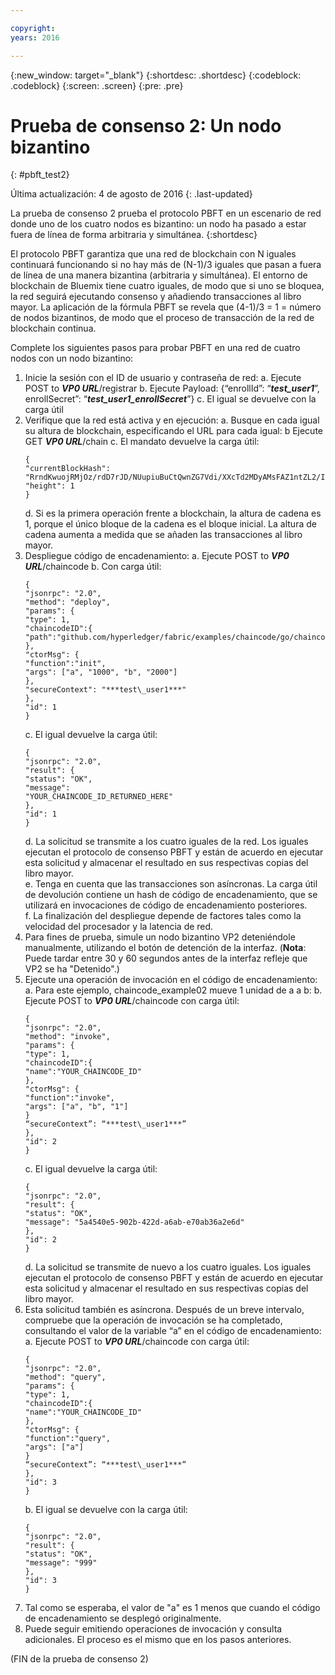 ```yaml
---

copyright:
years: 2016

---
```


{:new_window: target="_blank"}
{:shortdesc: .shortdesc}
{:codeblock: .codeblock}
{:screen: .screen}
{:pre: .pre}


# Prueba de consenso 2: Un nodo bizantino
{: #pbft_test2}

Última actualización: 4 de agosto de 2016
{: .last-updated}

La prueba de consenso 2 prueba el protocolo PBFT en un escenario de red donde uno de los cuatro nodos es bizantino: un nodo ha pasado a estar fuera de línea de forma arbitraria y simultánea.
{:shortdesc}

El protocolo PBFT garantiza que una red de blockchain con N iguales continuará funcionando si no hay más de (N-1)/3 iguales que pasan a fuera de línea de una manera bizantina (arbitraria y simultánea). El entorno de blockchain de Bluemix tiene cuatro iguales, de modo que si uno se bloquea, la red seguirá ejecutando consenso y añadiendo transacciones al libro mayor. La aplicación de la fórmula PBFT se revela que (4-1)/3 = 1 = número de nodos bizantinos, de modo que el proceso de transacción de la red de blockchain continua.

Complete los siguientes pasos para probar PBFT en una red de cuatro nodos con un nodo bizantino:
1.	Inicie la sesión con el ID de usuario y contraseña de red:
    a.  Ejecute POST to ***VP0 URL***/registrar
    b.  Ejecute Payload: {“enrollId”: “***test\_user1***”, enrollSecret”: “***test\_user1\_enrollSecret***”}
    c.  El igual se devuelve con la carga útil
2.  Verifique que la red está activa y en ejecución:
    a.  Busque en cada igual su altura de blockchain, especificando el URL para cada igual:
    b   Ejecute GET ***VP0 URL***/chain
    c.  El mandato devuelve la carga útil:
      ```
      {
      "currentBlockHash":
      "RrndKwuojRMjOz/rdD7rJD/NUupiuBuCtQwnZG7Vdi/XXcTd2MDyAMsFAZ1ntZL2/IIcSUeatIZAKS6ss7fEvg==",
      "height": 1
      }
      ```  
    d.  Si es la primera operación frente a blockchain, la altura de cadena es 1, porque el único bloque de la cadena es el bloque inicial. La altura de cadena aumenta a medida que se añaden las transacciones al libro mayor.
3.  Despliegue código de encadenamiento:
    a.  Ejecute POST to ***VP0 URL***/chaincode
    b.  Con carga útil:  
      ```
      {
      "jsonrpc": "2.0",
      "method": "deploy",
      "params": {
      "type": 1,
      "chaincodeID":{
      "path":"github.com/hyperledger/fabric/examples/chaincode/go/chaincode_example02"
      },
      "ctorMsg": {
      "function":"init",
      "args": ["a", "1000", "b", "2000"]
      },
      "secureContext": "***test\_user1***"
      },
      "id": 1
      }
      ```  
    c.  El igual devuelve la carga útil:  
      ```
      {
      "jsonrpc": "2.0",
      "result": {
      "status": "OK",
      "message":
      "YOUR_CHAINCODE_ID_RETURNED_HERE"
      },
      "id": 1
      }
      ```  
    d. La solicitud se transmite a los cuatro iguales de la red. Los iguales ejecutan el protocolo de consenso PBFT y están de acuerdo en ejecutar esta solicitud y almacenar el resultado en sus respectivas copias del libro mayor.  
    e.  Tenga en cuenta que las transacciones son asíncronas. La carga útil de devolución contiene un hash de código de encadenamiento, que se utilizará en invocaciones de código de encadenamiento posteriores.  
    f.  La finalización del despliegue depende de factores tales como la velocidad del procesador y la latencia de red.  
4.  Para fines de prueba, simule un nodo bizantino VP2 deteniéndole manualmente, utilizando el botón de detención de la interfaz.  (**Nota**: Puede tardar entre 30 y 60 segundos antes de la interfaz refleje que VP2 se ha "Detenido".)
5.  Ejecute una operación de invocación en el código de encadenamiento:
    a.  Para este ejemplo, chaincode_example02 mueve 1 unidad de a a b:
    b.  Ejecute POST to ***VP0 URL***/chaincode con carga útil:
      ```
      {
      "jsonrpc": "2.0",
      "method": "invoke",
      "params": {
      "type": 1,
      "chaincodeID":{
      "name":"YOUR_CHAINCODE_ID"
      },
      "ctorMsg": {
      "function":"invoke",
      "args": ["a", "b", "1"]
      }
      “secureContext”: “***test\_user1***”
      },
      "id": 2
      }
      ```
    c.  El igual devuelve la carga útil:
      ```
      {
      "jsonrpc": "2.0",
      "result": {
      "status": "OK",
      "message": "5a4540e5-902b-422d-a6ab-e70ab36a2e6d"
      },
      "id": 2
      }
      ```
    d.  La solicitud se transmite de nuevo a los cuatro iguales. Los iguales ejecutan el protocolo de consenso PBFT y están de acuerdo en ejecutar esta solicitud y almacenar el resultado en sus respectivas copias del libro mayor.
6.  Esta solicitud también es asíncrona. Después de un breve intervalo, compruebe que la operación de invocación se ha completado, consultando el valor de la variable “a” en el código de encadenamiento:
    a.  Ejecute POST to ***VP0 URL***/chaincode con carga útil:
      ```
      {
      "jsonrpc": "2.0",
      "method": "query",
      "params": {
      "type": 1,
      "chaincodeID":{
      "name":"YOUR_CHAINCODE_ID"
      },
      "ctorMsg": {
      "function":"query",
      "args": ["a"]
      }
      “secureContext”: “***test\_user1***”
      },
      "id": 3
      }
      ```
    b.  El igual se devuelve con la carga útil:
      ```
      {
      "jsonrpc": "2.0",
      "result": {
      "status": "OK",
      "message": "999"
      },
      "id": 3
      }
      ```
7.  Tal como se esperaba, el valor de "a" es 1 menos que cuando el código de encadenamiento se desplegó originalmente.
8.  Puede seguir emitiendo operaciones de invocación y consulta adicionales. El proceso es el mismo que en los pasos anteriores.

(FIN de la prueba de consenso 2)
